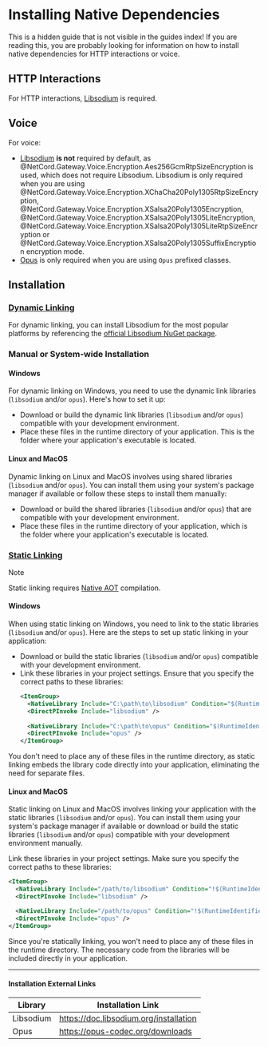# Installing Native Dependencies

This is a hidden guide that is not visible in the guides index! If you are reading this, you are probably looking for information on how to install native dependencies for HTTP interactions or voice.

## HTTP Interactions

For HTTP interactions, [Libsodium](https://doc.libsodium.org/installation) is required.

## Voice

For voice:
- [Libsodium](https://doc.libsodium.org/installation) **is not** required by default, as @NetCord.Gateway.Voice.Encryption.Aes256GcmRtpSizeEncryption is used, which does not require Libsodium. Libsodium is only required when you are using @NetCord.Gateway.Voice.Encryption.XChaCha20Poly1305RtpSizeEncryption, @NetCord.Gateway.Voice.Encryption.XSalsa20Poly1305Encryption, @NetCord.Gateway.Voice.Encryption.XSalsa20Poly1305LiteEncryption, @NetCord.Gateway.Voice.Encryption.XSalsa20Poly1305LiteRtpSizeEncryption or @NetCord.Gateway.Voice.Encryption.XSalsa20Poly1305SuffixEncryption encryption mode.
- [Opus](https://opus-codec.org/downloads) is only required when you are using `Opus` prefixed classes.

## Installation

### [Dynamic Linking](#tab/dynamic)

For dynamic linking, you can install Libsodium for the most popular platforms by referencing the [official Libsodium NuGet package](https://www.nuget.org/packages/libsodium).

### Manual or System-wide Installation

#### Windows

For dynamic linking on Windows, you need to use the dynamic link libraries (`libsodium` and/or `opus`). Here's how to set it up:
- Download or build the dynamic link libraries (`libsodium` and/or `opus`) compatible with your development environment.
- Place these files in the runtime directory of your application. This is the folder where your application's executable is located.

#### Linux and MacOS

Dynamic linking on Linux and MacOS involves using shared libraries (`libsodium` and/or `opus`). You can install them using your system's package manager if available or follow these steps to install them manually:
- Download or build the shared libraries (`libsodium` and/or `opus`) that are compatible with your development environment.
- Place these files in the runtime directory of your application, which is the folder where your application's executable is located.

### [Static Linking](#tab/static)

> [!NOTE]
> Static linking requires [Native AOT](https://learn.microsoft.com/en-us/dotnet/core/deploying/native-aot) compilation.

#### Windows

When using static linking on Windows, you need to link to the static libraries (`libsodium` and/or `opus`). Here are the steps to set up static linking in your application:
- Download or build the static libraries (`libsodium` and/or `opus`) compatible with your development environment.
- Link these libraries in your project settings. Ensure that you specify the correct paths to these libraries:
  ```xml
  <ItemGroup>
    <NativeLibrary Include="C:\path\to\libsodium" Condition="$(RuntimeIdentifier.StartsWith('win'))" />
    <DirectPInvoke Include="libsodium" />
    
    <NativeLibrary Include="C:\path\to\opus" Condition="$(RuntimeIdentifier.StartsWith('win'))" />
    <DirectPInvoke Include="opus" />
  </ItemGroup>
  ```

You don't need to place any of these files in the runtime directory, as static linking embeds the library code directly into your application, eliminating the need for separate files.

#### Linux and MacOS

Static linking on Linux and MacOS involves linking your application with the static libraries (`libsodium` and/or `opus`). You can install them using your system's package manager if available or download or build the static libraries (`libsodium` and/or `opus`) compatible with your development environment manually.

Link these libraries in your project settings. Make sure you specify the correct paths to these libraries:
```xml
<ItemGroup>
  <NativeLibrary Include="/path/to/libsodium" Condition="!$(RuntimeIdentifier.StartsWith('win'))" />
  <DirectPInvoke Include="libsodium" />

  <NativeLibrary Include="/path/to/opus" Condition="!$(RuntimeIdentifier.StartsWith('win'))" />
  <DirectPInvoke Include="opus" />
</ItemGroup>
```

Since you're statically linking, you won't need to place any of these files in the runtime directory. The necessary code from the libraries will be included directly in your application.

***

#### Installation External Links

| Library   | Installation Link                      |
|-----------|----------------------------------------|
| Libsodium | https://doc.libsodium.org/installation |
| Opus      | https://opus-codec.org/downloads       |
